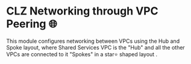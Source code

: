 CLZ Networking through VPC Peering 🌐
==========================

This module configures networking between VPCs using the Hub and Spoke layout, where Shared Services VPC is the "Hub" and all the other VPCs are connected to it "Spokes" in a star⭐️ shaped layout .

